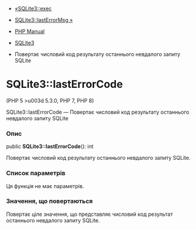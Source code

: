 - [«SQLite3::exec](sqlite3.exec.md)
- [SQLite3::lastErrorMsg »](sqlite3.lasterrormsg.md)

- [PHP Manual](index.md)
- [SQLite3](class.sqlite3.md)
- Повертає числовий код результату останнього невдалого запиту
SQLite

# SQLite3::lastErrorCode

(PHP 5 \>u003d 5.3.0, PHP 7, PHP 8)

SQLite3::lastErrorCode — Повертає числовий код результату останнього
невдалого запиту SQLite

### Опис

public **SQLite3::lastErrorCode**(): int

Повертає числовий код результату останнього невдалого запиту SQLite.

### Список параметрів

Ця функція не має параметрів.

### Значення, що повертаються

Повертає ціле значення, що представляє числовий код
результат останнього невдалого запиту SQLite.
